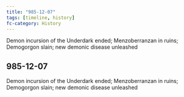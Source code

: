 ```yaml
---
title: "985-12-07"
tags: [timeline, history]
fc-category: History
---
```

<span class='ob-timelines'
	data-date='985-12-07-00'
	data-title='History'
	data-class='orange'> Demon incursion of the Underdark ended; Menzoberranzan in ruins; Demogorgon slain; new demonic disease unleashed </span>
## 985-12-07
Demon incursion of the Underdark ended; Menzoberranzan in ruins; Demogorgon slain; new demonic disease unleashed

